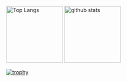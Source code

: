 <p align="left"> 
  <img alt="Top Langs" height="150px" src="https://github-readme-stats.vercel.app/api/top-langs/?username=yahayuta&layout=compact&show_icons=true&theme=onedark" />
  <img alt="github stats" height="150px" src="https://github-readme-stats.vercel.app/api?username=yahayuta&theme=onedark&show_icons=ture" />
</p>

[![trophy](https://github-profile-trophy.vercel.app/?username=yahayuta&theme=onedark&column=7
)](https://github.com/ryo-ma/github-profile-trophy)
